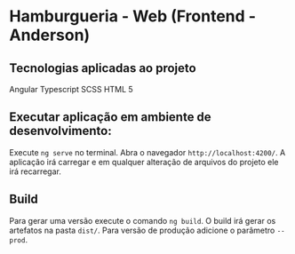 # Hamburgueria - Web (Frontend - Anderson)

## Tecnologias aplicadas ao projeto

Angular
Typescript
SCSS
HTML 5

## Executar aplicação em ambiente de desenvolvimento:

Execute `ng serve` no terminal. Abra o navegador `http://localhost:4200/`. A aplicação irá carregar e em qualquer alteração de arquivos do projeto ele irá recarregar.

## Build

Para gerar uma versão execute o comando `ng build`. O build irá gerar os artefatos na pasta `dist/`. Para versão de produção adicione o parâmetro `--prod`.


